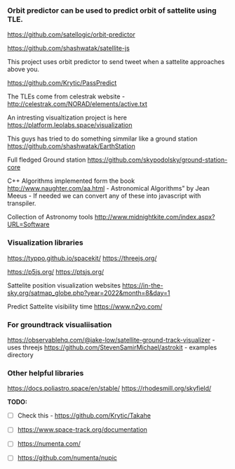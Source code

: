 ### Orbit predictor can be used to predict orbit of sattelite using TLE.
https://github.com/satellogic/orbit-predictor 

https://github.com/shashwatak/satellite-js


This project uses orbit predictor to send tweet when a sattelite approaches above you. 

https://github.com/Krytic/PassPredict

The TLEs come from celestrak website - http://celestrak.com/NORAD/elements/active.txt

An intresting visualtization project is here
https://platform.leolabs.space/visualization


This guys has tried to do something simmilar like a ground station
https://github.com/shashwatak/EarthStation

Full fledged Ground station
https://github.com/skypodolsky/ground-station-core

C++ Algorithms implemented form the book 
http://www.naughter.com/aa.html - Astronomical Algorithms" by Jean Meeus - If needed we can convert any of these into javascript with transpiler. 

Collection of Astronomy tools
http://www.midnightkite.com/index.aspx?URL=Software


### Visualization libraries
https://typpo.github.io/spacekit/
https://threejs.org/

https://p5js.org/
https://ptsjs.org/

Sattelite position visualization websites
https://in-the-sky.org/satmap_globe.php?year=2022&month=8&day=1

Predict Sattelite visibility time
https://www.n2yo.com/

### For groundtrack visualiisation
https://observablehq.com/@jake-low/satellite-ground-track-visualizer - uses threejs
https://github.com/StevenSamirMichael/astrokit - examples directory 

### Other helpful libraries
https://docs.poliastro.space/en/stable/
https://rhodesmill.org/skyfield/


**TODO:**
- [ ] Check this - https://github.com/Krytic/Takahe
- [ ] https://www.space-track.org/documentation
- [ ] https://numenta.com/
- [ ] https://github.com/numenta/nupic




